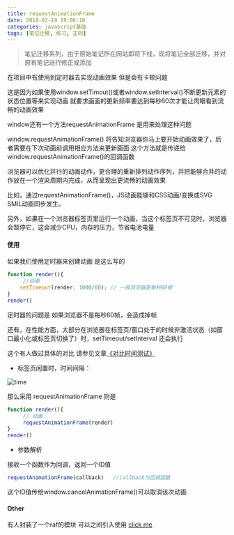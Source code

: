 ```yaml
---
title: requestAnimationFrame
date: 2018-02-19 19:06:18
categories: javascript基础
tags: [笔记迁移, 练习, 正则]
---
```


> 笔记迁移系列，由于原始笔记所在网站即将下线，现将笔记全部迁移，并对原有笔记进行修正或添加

<!-- More -->

在项目中有使用到定时器去实现动画效果 但是会有卡顿问题

这是因为如果使用window.setTimout()或者window.setInterval()不断更新元素的状态位置等来实现动画 就要求画面的更新频率要达到每秒60次才能让肉眼看到流畅的动画效果

window还有一个方法requestAnimationFrame 是用来处理这种问题

window.requestAnimationFrame() 将告知浏览器你马上要开始动画效果了，后者需要在下次动画前调用相应方法来更新画面   这个方法就是传递给window.requestAnimationFrame()的回调函数


浏览器可以优化并行的动画动作，更合理的重新排列动作序列，并把能够合并的动作放在一个渲染周期内完成，从而呈现出更流畅的动画效果

比如，通过requestAnimationFrame()，JS动画能够和CSS动画/变换或SVG SMIL动画同步发生。

另外，如果在一个浏览器标签页里运行一个动画，当这个标签页不可见时，浏览器会暂停它，这会减少CPU，内存的压力，节省电池电量
 
#### 使用

如果我们使用定时器来创建动画 是这么写的

```js
function render(){
     //动画
    setTimeout(render, 1000/60); // 一般浏览器是每秒60帧
}
render()
```

定时器的问题是  如果浏览器不是每秒60帧，会造成掉帧

还有，在性能方面，大部分在浏览器在标签页/窗口处于的时候非激活状态（如窗口最小化或标签页切换了）时，setTimeout/setInterval 还会执行

这个有人做过具体的对比 请参见文章[《对比时间测试》](https://segmentfault.com/a/1190000000386368)

* 标签页闲置时，时间间隔：

![time](https://user-gold-cdn.xitu.io/2019/2/19/16905731104aac80?w=859&h=302&f=png&s=28035)
 
那么采用  requestAnimationFrame 则是

```js
function render(){
     // 动画
     requestAnimationFrame(render)
}
render()
```

* 参数解析

接收一个函数作为回调，返回一个ID值

```js
requestAnimationFrame(callback)   //callback为回调函数
```

这个ID值传给window.cancelAnimationFrame()可以取消该次动画

#### Other

有人封装了一个raf的模块 可以之间引入使用 [click me](https://www.npmjs.com/package/raf)

